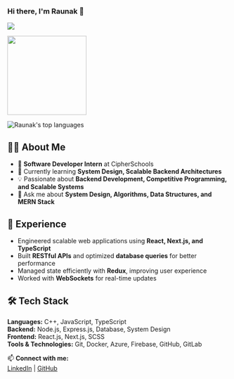### Hi there, I'm Raunak 👋  

![](https://komarev.com/ghpvc/?username=Raunak2510&label=PROFILE+VIEWS&color=blue&style=plastic)

<img height="180em" src="https://github-readme-stats.vercel.app/api?username=Raunak2510&show_icons=true&hide_border=true&count_private=true&include_all_commits=true" />

![Raunak's top languages](https://github-readme-stats.vercel.app/api/top-langs/?username=Raunak2510&layout=compact&show_icons=true)

## 👨‍💻 About Me  
- 🔭 **Software Developer Intern** at CipherSchools  
- 🌱 Currently learning **System Design, Scalable Backend Architectures**  
- 💡 Passionate about **Backend Development, Competitive Programming, and Scalable Systems**  
- 💬 Ask me about **System Design, Algorithms, Data Structures, and MERN Stack**  

## 🚀 Experience  
- Engineered scalable web applications using **React, Next.js, and TypeScript**  
- Built **RESTful APIs** and optimized **database queries** for better performance  
- Managed state efficiently with **Redux**, improving user experience  
- Worked with **WebSockets** for real-time updates  

## 🛠️ Tech Stack  
**Languages:** C++, JavaScript, TypeScript  
**Backend:** Node.js, Express.js, Database, System Design  
**Frontend:** React.js, Next.js, SCSS  
**Tools & Technologies:** Git, Docker, Azure, Firebase, GitHub, GitLab  


📫 **Connect with me:**  
[LinkedIn](https://www.linkedin.com/in/raunak-bhardwaj-67a6021b8/) | [GitHub](https://github.com/Raunak2510)  

